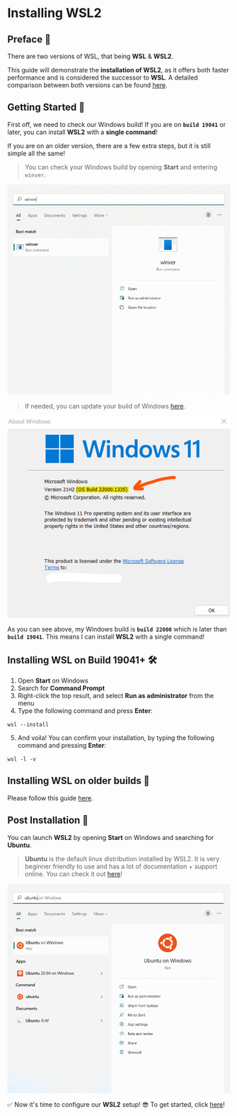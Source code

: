 # Installing WSL2

## Preface 🐶

There are two versions of WSL, that being **WSL** & **WSL2**.

This guide will demonstrate the **installation of WSL2**, as it offers both faster performance and is considered the successor to **WSL**. A detailed comparison between both versions can be found [here](https://learn.microsoft.com/en-us/windows/wsl/compare-versions).


## Getting Started 🎉

First off, we need to check our Windows build! If you are on **`build 19041`** or later, you can install **WSL2** with a **single command**! 

If you are on an older version, there are a few extra steps, but it is still simple all the same!

>You can check your Windows build by opening **Start** and entering `winver`.

![Winver Example](/assets/img2.png "img2")

>If needed, you can update your build of Windows [here](https://support.microsoft.com/en-au/topic/windows-10-update-assistant-3550dfb2-a015-7765-12ea-fba2ac36fb3f).

![Windows Version Example](/assets/img1.png "img1")

As you can see above, my Windows build is **`build 22000`** which is later than **`build 19041`**. This means I can install **WSL2** with a single command!

## Installing WSL on Build 19041+ 🛠️

1. Open **Start** on Windows
2. Search for **Command Prompt**
3. Right-click the top result, and select **Run as administrator** from the menu
4. Type the following command and press **Enter**:
```
wsl --install
```
5. And voila! You can confirm your installation, by typing the following command and pressing **Enter**:
```
wsl -l -v
```

## Installing WSL on older builds 👴
Please follow this guide [here](https://learn.microsoft.com/en-au/windows/wsl/install-manual).

## Post Installation 🙌
You can launch **WSL2** by opening **Start** on Windows and searching for **Ubuntu**.
> **Ubuntu** is the default linux distribution installed by WSL2. It is very beginner friendly to use and has a lot of documentation + support online. You can check it out [here](https://learn.microsoft.com/en-us/windows/wsl/)!

![Ubuntu Example](/assets/img3.png "img3")

✅ Now it's time to configure our **WSL2** setup! 😎 To get started, click [here](configure.md)!



